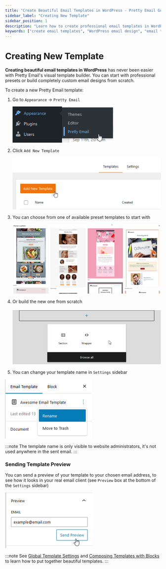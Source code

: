 ```yaml
---
title: "Create Beautiful Email Templates in WordPress - Pretty Email Guide"
sidebar_label: "Creating New Template"
sidebar_position: 1
description: "Learn how to create professional email templates in WordPress using Pretty Email's visual editor. Choose presets or build custom designs from scratch."
keywords: ["create email templates", "WordPress email design", "email template builder", "custom email layouts", "Pretty Email templates", "visual email editor"]
---
```


# Creating New Template

**Creating beautiful email templates in WordPress** has never been easier with Pretty Email's visual template builder. You can start with professional presets or build completely custom email designs from scratch.

To create a new Pretty Email template:

1. Go to `Appearance` -> `Pretty Email`

   ![](../../assets/wordpress-appearance-pretty-email-menu.png)

2. Click `Add New Template`

   ![](../../assets/pretty-email-add-new-template-button.png)

3. You can choose from one of available preset templates to start with

   ![](../../assets/email-template-preset-patterns-gallery.png)

4. Or build the new one from scratch

   ![](../../assets/email-editor-section-wrapper-block-selection.png)

5. You can change your template name in `Settings` sidebar

![](../../assets/email-template-rename-options-menu.png)

:::note
The template name is only visible to website administrators, it's not used anywhere in the sent email.
:::

### Sending Template Preview

You can send a preview of your template to your chosen email address, to see how it looks in your real email client (see `Preview` box at the bottom of the `Settings` sidebar)

![](../../assets/email-template-preview-send-interface.png)

:::note
See [Global Template Settings](global-template-settings/index.md) and [Composing Templates with Blocks](composing-templates-with-blocks.md) to learn how to put together beautiful templates.
:::